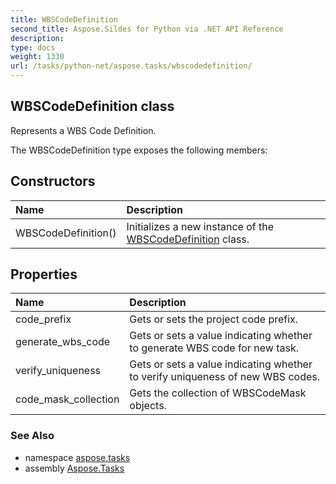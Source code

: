 ```yaml
---
title: WBSCodeDefinition
second_title: Aspose.Sildes for Python via .NET API Reference
description: 
type: docs
weight: 1330
url: /tasks/python-net/aspose.tasks/wbscodedefinition/
---
```


## WBSCodeDefinition class

Represents a WBS Code Definition.

The WBSCodeDefinition type exposes the following members:
## Constructors
| Name | Description |
| :- | :- |
|WBSCodeDefinition()|Initializes a new instance of the [WBSCodeDefinition](/tasks/python-net/aspose.tasks/wbscodedefinition/) class.|
## Properties
| Name | Description |
| :- | :- |
|code_prefix|Gets or sets the project code prefix.|
|generate_wbs_code|Gets or sets a value indicating whether to generate WBS code for new task.|
|verify_uniqueness|Gets or sets a value indicating whether to verify uniqueness of new WBS codes.|
|code_mask_collection|Gets the collection of WBSCodeMask objects.|

### See Also

* namespace [aspose.tasks](/tasks/python-net/aspose.tasks/)
* assembly [Aspose.Tasks](/tasks/python-net/)

